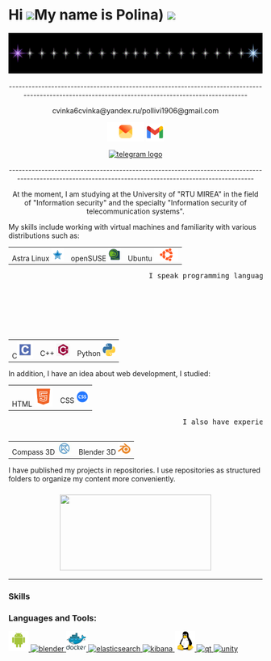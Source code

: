 Hi ![](https://user-images.githubusercontent.com/18350557/176309783-0785949b-9127-417c-8b55-ab5a4333674e.gif)My name is Polina)  <img src="https://readme-typing-svg.demolab.com/?lines=Programmer%20;Designer%20;Security Guard%20;Engineer%20&font=Fira%20Code&center=true&width=440&height=30&color=f75c7e&vCenter=true&pause=10&size=22" /></a>
===============================================================================================================================

<div align="center">
  <img height="80" width="1000" src="https://github.com/1Polina/image/blob/main/914d503a5d130f6d951cc2501bcace8635cf876cb92b29461ba67243d096e2e0.gif?raw=truehttps://github.com/1Polina/image/blob/main/914d503a5d130f6d951cc2501bcace8635cf876cb92b29461ba67243d096e2e0.gif?raw=true"  />
</div>

<div align="center">
    <p>---------------------------------------------------------------------------------------------------------------------------------------------------</p>
</div>

<div align="center">
    <p>cvinka6cvinka@yandex.ru/pollivi1906@gmail.com</p>
    <img src="https://github.com/1Polina/image/blob/main/scale_1200.png?raw=true" height="38" />
    <img src="https://github.com/1Polina/image/blob/main/d04efe7341f7f30d7094cd39a5396c5c.png?raw=true" height="35" />
  </a>
    <p> </p>
  <a href="https://t.me/I0plv07" target="_blank">
    <img src="https://img.shields.io/static/v1?message=Telegram&logo=telegram&label=&color=2CA5E0&logoColor=white&labelColor=&style=for-the-badge" height="25" alt="telegram logo"  />
  </a>
</div>

<p> </p>
<div align="center">
    <p>-------------------------------------------------------------------------------------------------------------------------------------------------------</p>
</div>
<p> </p>

<div align="center">
    <p>At the moment, I am studying at the University of "RTU MIREA" in the field of "Information security" and the specialty "Information security of telecommunication systems".</p>
</div> 


<table>
   <tr>
    My skills include working with virtual machines and familiarity with various distributions such as:
<td>Astra Linux <img src="https://github.com/1Polina/image/blob/main/Astar-Linuks.jpg?raw=true" height="25" /></td>
<td>openSUSE <img src="https://github.com/1Polina/image/blob/main/openSUSE-logo.png?raw=true" height="25" /></td>
<td>Ubuntu <img src="https://github.com/1Polina/image/blob/main/ubuntu-logo-png-ubuntu-free-logo-icons-1200x630.png?raw=true " height="25" /></td>
  </tr>
</table>


<table>
  <tr>
    <pre>                                 I speak programming languages:
<pre>   <td>C<img src="https://github.com/1Polina/image/blob/main/c.jpg?raw=true " height="35" /></td> </pre>
<pre>                                 <td>C++ <img src="https://github.com/1Polina/image/blob/main/scale_12.jpg?raw=true " height="25" /></td> </pre>
<pre>                                 <td>Python <img src="https://github.com/1Polina/image/blob/main/Python_logo_icon.png?raw=true " height="25" /></td> </pre>
  </tr>
</table>

<table>
  <tr>
    In addition, I have an idea about web development, I studied:
<td>HTML <img src="https://github.com/1Polina/image/blob/main/htm.jpg?raw=true" height="40" /></td>
<td>CSS <img src="https://github.com/1Polina/image/blob/main/%D1%81%D1%8B%D1%8B.png?raw=true" height="25" /></td>
</tr>
</table>

<table>
  <tr>
    <pre>
                                         I also have experience in the field of three-dimensional computer graphics, with programs such as: 
                                     <td>Compass 3D <img src="https://github.com/1Polina/image/blob/main/compas.jpg?raw=true " height="25" /></td>
                                     <td>Blender 3D <img src="https://github.com/1Polina/image/blob/main/blender.jpg?raw=true" height="25" /></td>
</tr>
</table>
</pre>
I have published my projects in repositories. I use repositories as structured folders to organize my content more conveniently.

###                       
###                                  
###              
<div align="center">
  <img height="150" width="300" src="https://github.com/1Polina/image/blob/main/hacker-reality-colored-keyboard.gif?raw=true"  />
</div>

-------------------------------------------------------------------------------------------------------------------------------------------------------------
### Skills
<h3 align="left">Languages and Tools:</h3>
<p align="left"> <a href="https://developer.android.com" target="_blank" rel="noreferrer"> <img src="https://raw.githubusercontent.com/devicons/devicon/master/icons/android/android-original-wordmark.svg" alt="android" width="40" height="40"/> </a> <a href="https://www.blender.org/" target="_blank" rel="noreferrer"> <img src="https://download.blender.org/branding/community/blender_community_badge_white.svg" alt="blender" width="40" height="40"/> </a> <a href="https://www.docker.com/" target="_blank" rel="noreferrer"> <img src="https://raw.githubusercontent.com/devicons/devicon/master/icons/docker/docker-original-wordmark.svg" alt="docker" width="40" height="40"/> </a> <a href="https://www.elastic.co" target="_blank" rel="noreferrer"> <img src="https://www.vectorlogo.zone/logos/elastic/elastic-icon.svg" alt="elasticsearch" width="40" height="40"/> </a> <a href="https://www.elastic.co/kibana" target="_blank" rel="noreferrer"> <img src="https://www.vectorlogo.zone/logos/elasticco_kibana/elasticco_kibana-icon.svg" alt="kibana" width="40" height="40"/> </a> <a href="https://www.linux.org/" target="_blank" rel="noreferrer"> <img src="https://raw.githubusercontent.com/devicons/devicon/master/icons/linux/linux-original.svg" alt="linux" width="40" height="40"/> </a> <a href="https://www.qt.io/" target="_blank" rel="noreferrer"> <img src="https://upload.wikimedia.org/wikipedia/commons/0/0b/Qt_logo_2016.svg" alt="qt" width="40" height="40"/> </a> <a href="https://unity.com/" target="_blank" rel="noreferrer"> <img src="https://www.vectorlogo.zone/logos/unity3d/unity3d-icon.svg" alt="unity" width="40" height="40"/> </a> </p>


